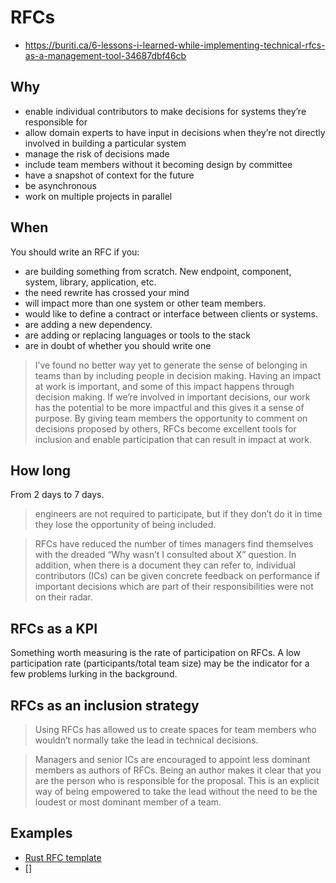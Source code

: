 # RFCs

- https://buriti.ca/6-lessons-i-learned-while-implementing-technical-rfcs-as-a-management-tool-34687dbf46cb

## Why

- enable individual contributors to make decisions for systems they’re responsible for
- allow domain experts to have input in decisions when they’re not directly involved in building a particular system
- manage the risk of decisions made
- include team members without it becoming design by committee
- have a snapshot of context for the future
- be asynchronous
- work on multiple projects in parallel

## When

You should write an RFC if you:

- are building something from scratch. New endpoint, component, system, library, application, etc.
- the need rewrite has crossed your mind
- will impact more than one system or other team members.
- would like to define a contract or interface between clients or systems.
- are adding a new dependency.
- are adding or replacing languages or tools to the stack
- are in doubt of whether you should write one

> I’ve found no better way yet to generate the sense of belonging in teams than by including people in decision making. Having an impact at work is important, and some of this impact happens through decision making. If we’re involved in important decisions, our work has the potential to be more impactful and this gives it a sense of purpose. By giving team members the opportunity to comment on decisions proposed by others, RFCs become excellent tools for inclusion and enable participation that can result in impact at work.

## How long

From 2 days to 7 days.

> engineers are not required to participate, but if they don’t do it in time they lose the opportunity of being included.

> RFCs have reduced the number of times managers find themselves with the dreaded “Why wasn’t I consulted about X” question. In addition, when there is a document they can refer to, individual contributors (ICs) can be given concrete feedback on performance if important decisions which are part of their responsibilities were not on their radar.

## RFCs as a KPI

Something worth measuring is the rate of participation on RFCs. A low participation rate (participants/total team size) may be the indicator for a few problems lurking in the background.

## RFCs as an inclusion strategy

> Using RFCs has allowed us to create spaces for team members who wouldn’t normally take the lead in technical decisions.

> Managers and senior ICs are encouraged to appoint less dominant members as authors of RFCs. Being an author makes it clear that you are the person who is responsible for the proposal. This is an explicit way of being empowered to take the lead without the need to be the loudest or most dominant member of a team.

## Examples

- [Rust RFC template](https://github.com/rust-lang/rfcs/blob/master/0000-template.md)
- []
